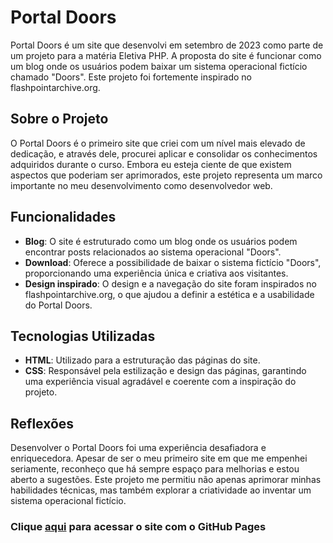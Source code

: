 # Portal Doors
Portal Doors é um site que desenvolvi em setembro de 2023 como parte de um projeto para a matéria Eletiva PHP. A proposta do site é funcionar como um blog onde os usuários podem baixar um sistema operacional fictício chamado "Doors". Este projeto foi fortemente inspirado no flashpointarchive.org.

## Sobre o Projeto
O Portal Doors é o primeiro site que criei com um nível mais elevado de dedicação, e através dele, procurei aplicar e consolidar os conhecimentos adquiridos durante o curso. Embora eu esteja ciente de que existem aspectos que poderiam ser aprimorados, este projeto representa um marco importante no meu desenvolvimento como desenvolvedor web.

## Funcionalidades
- **Blog**: O site é estruturado como um blog onde os usuários podem encontrar posts relacionados ao sistema operacional "Doors".
- **Download**: Oferece a possibilidade de baixar o sistema fictício "Doors", proporcionando uma experiência única e criativa aos visitantes.
- **Design inspirado**: O design e a navegação do site foram inspirados no flashpointarchive.org, o que ajudou a definir a estética e a usabilidade do Portal Doors.
  
## Tecnologias Utilizadas
- **HTML**: Utilizado para a estruturação das páginas do site.
- **CSS**: Responsável pela estilização e design das páginas, garantindo uma experiência visual agradável e coerente com a inspiração do projeto.

## Reflexões
Desenvolver o Portal Doors foi uma experiência desafiadora e enriquecedora. Apesar de ser o meu primeiro site em que me empenhei seriamente, reconheço que há sempre espaço para melhorias e estou aberto a sugestões. Este projeto me permitiu não apenas aprimorar minhas habilidades técnicas, mas também explorar a criatividade ao inventar um sistema operacional fictício.

### Clique [aqui](https://fabin0casa.github.io/Site-Portal-Doors/Doors%20home.html) para acessar o site com o GitHub Pages

